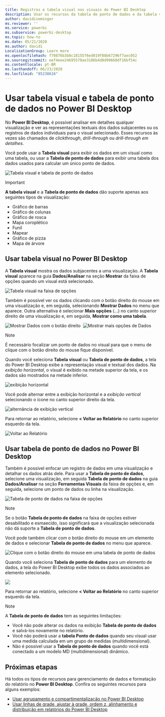 ```yaml
---
title: Registros e tabela visual nos visuais do Power BI Desktop
description: Usar os recursos da tabela de ponto de dados e da tabela visual do Power BI Desktop para analisar detalhes
author: davidiseminger
ms.reviewer: ''
ms.service: powerbi
ms.subservice: powerbi-desktop
ms.topic: how-to
ms.date: 05/21/2020
ms.author: davidi
LocalizationGroup: Learn more
ms.openlocfilehash: f70876b3b8c1815576ed019f88b67296f7aec052
ms.sourcegitcommit: eef4eee24695570ae3186b4d8d99660df16bf54c
ms.contentlocale: pt-BR
ms.lasthandoff: 06/23/2020
ms.locfileid: "85238616"
---
```

# <a name="use-visual-table-and-data-point-table-in-power-bi-desktop"></a>Usar tabela visual e tabela de ponto de dados no Power BI Desktop
No **Power BI Desktop**, é possível analisar em detalhes qualquer visualização e ver as representações textuais dos dados subjacentes ou os registros de dados individuais para o visual selecionado. Esses recursos às vezes são chamados de *clickthrough*, *drill-through* ou *drill-through em detalhes*.

Você pode usar a **Tabela visual** para exibir os dados em um visual como uma tabela, ou usar a **Tabela de ponto de dados** para exibir uma tabela dos dados usados para calcular um único ponto de dados. 

![Tabela visual e tabela de ponto de dados](media/desktop-see-data-see-records/see-data-record.png)

>[!IMPORTANT]
>**A tabela visual** e a **Tabela de ponto de dados** dão suporte apenas aos seguintes tipos de visualização:
>  - Gráfico de barras
>  - Gráfico de colunas
>  - Gráfico de rosca
>  - Mapa coroplético
>  - Funil
>  - Mapear
>  - Gráfico de pizza
>  - Mapa de árvore

## <a name="use-visual-table-in-power-bi-desktop"></a>Usar tabela visual no Power BI Desktop

A **Tabela visual** mostra os dados subjacentes a uma visualização. A **Tabela visual** aparece na guia **Dados/Analisar** na seção **Mostrar** da faixa de opções quando um visual está selecionado.

![Tabela visual na faixa de opções](media/desktop-see-data-see-records/visual-table-01.png)

Também é possível ver os dados clicando com o botão direito do mouse em uma visualização e, em seguida, selecionando **Mostrar Dados** no menu que aparece. Outra alternativa é selecionar **Mais opções** (...) no canto superior direito de uma visualização e, em seguida, **Mostrar como uma tabela**.

![Mostrar Dados com o botão direito](media/desktop-see-data-see-records/visual-table-02.png)&nbsp;&nbsp;![Mostrar mais opções de Dados](media/desktop-see-data-see-records/visual-table-03.png)

> [!NOTE]
> É necessário focalizar um ponto de dados no visual para que o menu de clique com o botão direito do mouse fique disponível.

Quando você seleciona **Tabela visual** ou **Tabela de ponto de dados**, a tela do Power BI Desktop exibe a representação visual e textual dos dados. Na *exibição horizontal*, o visual é exibido na metade superior da tela, e os dados são mostrados na metade inferior. 

![exibição horizontal](media/desktop-see-data-see-records/visual-table-04.png)

Você pode alternar entre a exibição horizontal e a *exibição vertical* selecionando o ícone no canto superior direito da tela.

![alternância de exibição vertical](media/desktop-see-data-see-records/visual-table-05.png)

Para retornar ao relatório, selecione **< Voltar ao Relatório** no canto superior esquerdo da tela.

![Voltar ao Relatório](media/desktop-see-data-see-records/visual-table-06.png)

## <a name="use-data-point-table-in-power-bi-desktop"></a>Usar tabela de ponto de dados no Power BI Desktop

Também é possível enfocar um registro de dados em uma visualização e detalhar os dados atrás dele. Para usar a **Tabela de ponto de dados**, selecione uma visualização, em seguida **Tabela de ponto de dados** na guia **Dados/Analisar** na seção **Ferramentas Visuais** da faixa de opções e, em seguida, selecione um ponto de dados ou linha na visualização. 

![Tabela de ponto de dados na faixa de opções](media/desktop-see-data-see-records/visual-table-07.png)

> [!NOTE]
> Se o botão **Tabela de ponto de dados** na faixa de opções estiver desabilitado e esmaecido, isso significará que a visualização selecionada não dá suporte a **Tabela de ponto de dados**.

Você pode também clicar com o botão direito do mouse em um elemento de dados e selecionar **Tabela de ponto de dados** no menu que aparece.

![Clique com o botão direito do mouse em uma tabela de ponto de dados](media/desktop-see-data-see-records/visual-table-08.png)

Quando você seleciona **Tabela de ponto de dados** para um elemento de dados, a tela do Power BI Desktop exibe todos os dados associados ao elemento selecionado. 

![](media/desktop-see-data-see-records/visual-table-09.png)

Para retornar ao relatório, selecione **< Voltar ao Relatório** no canto superior esquerdo da tela.


> [!NOTE]
>A **Tabela de ponto de dados** tem as seguintes limitações:
> - Você não pode alterar os dados na exibição **Tabela de ponto de dados** e salvá-los novamente no relatório.
> - Você não poderá usar a **tabela Ponto de dados** quando seu visual usar uma medida calculada em um grupo de medidas (multidimensional).
> - Não é possível usar a **Tabela de ponto de dados** quando você está conectado a um modelo MD (multidimensional) dinâmico.

## <a name="next-steps"></a>Próximas etapas
Há todos os tipos de recursos para gerenciamento de dados e formatação do relatório no **Power BI Desktop**. Confira os seguintes recursos para alguns exemplos:

* [Usar agrupamento e compartimentalização no Power BI Desktop](desktop-grouping-and-binning.md)
* [Usar linhas de grade, ajustar à grade, ordem z, alinhamento e distribuição em relatórios do Power BI Desktop](desktop-gridlines-snap-to-grid.md)

